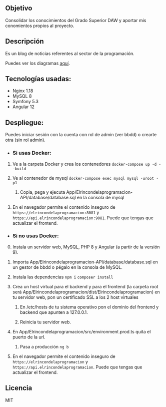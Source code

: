 ## Objetivo
Consolidar los conocimientos del Grado Superior DAW y aportar mis conomientos propios
al proyecto.

## Descripción
Es un blog de noticias referentes al sector de la programación.

Puedes ver los diagramas [aquí](https://github.com/Pacorb94/ProyectoDAW/blob/master/Diagramas/).

## Tecnologías usadas:
* Nginx 1.18
* MySQL 8
* Symfony 5.3
* Angular 12

## Despliegue:
Puedes iniciar sesión con la cuenta con rol de admin (ver bbdd) o crearte otra (sin rol admin).
* ### Si usas Docker:
 1. Ve a la carpeta Docker y crea los contenedores `docker-compose up -d --build`
 2. Ve al contenedor de mysql `docker-compose exec mysql mysql -uroot -p1`
        
    1. Copia, pega y ejecuta App/Elrincondelaprogramacion-API/database/database.sql en la consola de mysql

 3. En el navegador permite el contenido inseguro de `https://elrincondelaprogramacion:8081` 
    y `https://api.elrincondelaprogramacion:9081`. Puede que tengas que actualizar el frontend.

* ### Si no usas Docker:
 0. Instala un servidor web, MySQL, PHP 8 y Angular (a partir de la versión 9).
 1. Importa App/Elrincondelaprogramacion-API/database/database.sql en un gestor de bbdd o pégalo en la consola de MySQL.
 2. Instala las dependencias `npm i` `composer install`
 3. Crea un host virtual para el backend y para el frontend (la carpeta root será App/Elrincondelaprogramacion/dist/Elrincondelaprogramacion) en tu servidor web, pon un certificado SSL a los 2 host virtuales

    1. En /etc/hosts de tu sistema operativo pon el dominio del frontend y backend que apunten a 127.0.0.1.

    2. Reinicia tu servidor web.

 4. En App/Elrincondelaprogramacion/src/environment.prod.ts quita el puerto de la url.

    1. Pasa a producción `ng b`

 5. En el navegador permite el contenido inseguro de `https://elrincondelaprogramacion` y 
 `https://api.elrincondelaprogramacion`. Puede que tengas que actualizar el frontend.

## Licencia
MIT
